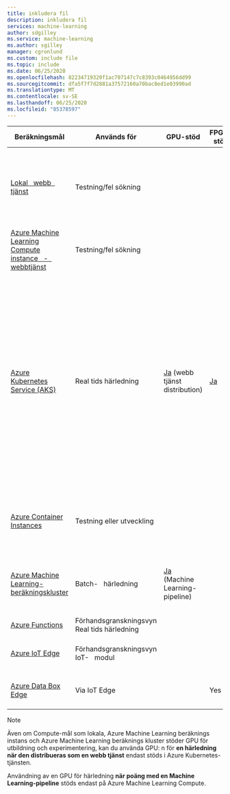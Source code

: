 ```yaml
---
title: inkludera fil
description: inkludera fil
services: machine-learning
author: sdgilley
ms.service: machine-learning
ms.author: sgilley
manager: cgronlund
ms.custom: include file
ms.topic: include
ms.date: 06/25/2020
ms.openlocfilehash: 82234719320f1ac707147c7c8393c0464956dd99
ms.sourcegitcommit: dfa5f7f7d2881a37572160a70bac8ed1e03990ad
ms.translationtype: MT
ms.contentlocale: sv-SE
ms.lasthandoff: 06/25/2020
ms.locfileid: "85378597"
---
```

| Beräkningsmål | Används för | GPU-stöd | FPGA-stöd | Beskrivning |
| ----- | ----- | ----- | ----- | ----- |
| [Lokal &nbsp; webb &nbsp; tjänst](../articles/machine-learning/how-to-deploy-and-where.md#local) | Testning/fel sökning | &nbsp; | &nbsp; | Används för begränsad testning och fel sökning. Maskin varu accelerationen beror på användningen av bibliotek i det lokala systemet.
| [Azure Machine Learning Compute instance &nbsp; - &nbsp; webbtjänst](../articles/machine-learning/how-to-deploy-and-where.md#notebookvm) | Testning/fel sökning | &nbsp; | &nbsp; | Används för begränsad testning och fel sökning.
| [Azure Kubernetes Service (AKS)](../articles/machine-learning/how-to-deploy-and-where.md#aks) | Real tids härledning |  [Ja](../articles/machine-learning/how-to-deploy-inferencing-gpus.md) (webb tjänst distribution) | [Ja](../articles/machine-learning/how-to-deploy-fpga-web-service.md)   |Använd för storskaliga produktions distributioner. Ger snabb svars tid och automatisk skalning av den distribuerade tjänsten. Automatisk skalning i kluster stöds inte via Azure Machine Learning SDK. Om du vill ändra noderna i AKS-klustret använder du användar gränssnittet för ditt AKS-kluster i Azure Portal. AKS är det enda tillgängliga alternativet för designern. |
| [Azure Container Instances](../articles/machine-learning/how-to-deploy-and-where.md#aci) | Testning eller utveckling | &nbsp;  | &nbsp; | Använd för processorbaserade CPU-baserade arbets belastningar som kräver mindre än 48 GB RAM-minne. |
| [Azure Machine Learning-beräkningskluster](../articles/machine-learning/how-to-use-parallel-run-step.md) | Batch- &nbsp; härledning | [Ja](../articles/machine-learning/how-to-use-parallel-run-step.md) (Machine Learning-pipeline) | &nbsp;  | Kör batch-poängsättning vid Server lös beräkning. Stöder normal och låg prioritet för virtuella datorer. |
| [Azure Functions](../articles/machine-learning/how-to-deploy-functions.md) | Förhandsgranskningsvyn Real tids härledning | &nbsp; | &nbsp; | &nbsp; |
| [Azure IoT Edge](../articles/machine-learning/how-to-deploy-and-where.md#iotedge) | Förhandsgranskningsvyn IoT- &nbsp; modul |  &nbsp; | &nbsp; | Distribuera och hantera ML-modeller på IoT-enheter. |
| [Azure Data Box Edge](../articles/databox-online/azure-stack-edge-overview.md)   | Via IoT Edge |  &nbsp; | Yes | Distribuera och hantera ML-modeller på IoT-enheter. |

> [!NOTE]
> Även om Compute-mål som lokala, Azure Machine Learning beräknings instans och Azure Machine Learning beräknings kluster stöder GPU för utbildning och experimentering, kan du använda GPU: n för __en härledning när den distribueras som en webb tjänst__ endast stöds i Azure Kubernetes-tjänsten.
>
> Användning av en GPU för härledning __när poäng med en Machine Learning-pipeline__ stöds endast på Azure Machine Learning Compute.